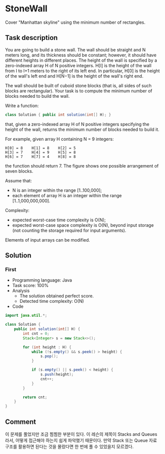 # StoneWall

Cover "Manhattan skyline" using the minimum number of rectangles.

## Task description

You are going to build a stone wall. The wall should be straight and N meters long, and its thickness should be constant; however, it should have different heights in different places. The height of the wall is specified by a zero-indexed array H of N positive integers. H[I] is the height of the wall from I to I+1 meters to the right of its left end. In particular, H[0] is the height of the wall's left end and H[N−1] is the height of the wall's right end.

The wall should be built of cuboid stone blocks (that is, all sides of such blocks are rectangular). Your task is to compute the minimum number of blocks needed to build the wall.

Write a function:

```java
class Solution { public int solution(int[] H); }
```

that, given a zero-indexed array H of N positive integers specifying the height of the wall, returns the minimum number of blocks needed to build it.

For example, given array H containing N = 9 integers:

    H[0] = 8    H[1] = 8    H[2] = 5
    H[3] = 7    H[4] = 9    H[5] = 8
    H[6] = 7    H[7] = 4    H[8] = 8

the function should return 7. The figure shows one possible arrangement of seven blocks.

Assume that:

* N is an integer within the range [1..100,000];
* each element of array H is an integer within the range [1..1,000,000,000].

Complexity:

* expected worst-case time complexity is O(N);
* expected worst-case space complexity is O(N), beyond input storage (not counting the storage required for input arguments).

Elements of input arrays can be modified.

## Solution

### First

* Programming language: Java
* Task score: 100%
* Analysis
  - The solution obtained perfect score.
  - Detected time complexity: O(N)
* Code

```java
import java.util.*;

class Solution {
    public int solution(int[] H) {
        int cnt = 0;
        Stack<Integer> s = new Stack<>();

        for (int height : H) {
            while (!s.empty() && s.peek() > height) {
                s.pop();
            }

            if (s.empty() || s.peek() < height) {
                s.push(height);
                cnt++;
            }
        }

        return cnt;
    }
}
```

## Comment

이 문제를 풀었지만 조금 찜찜한 부분이 있다. 이 레슨의 제목이 Stacks and Queues 라서, 어떻게 접근해야 하는지 쉽게 파악했기 때문이다. 만약 Stack 또는 Queue 자료구조를 활용하면 된다는 것을 몰랐다면 한 번에 풀 수 있었을지 모르겠다.
